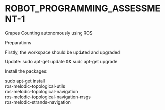 # ROBOT_PROGRAMMING_ASSESSMENT-1
Grapes Counting autonomously using ROS

Preparations

Firstly, the workspace should be updated and upgraded

Update: sudo apt-get update && sudo apt-get upgrade

Install the packages:

sudo apt-get install \
    ros-melodic-topological-utils \
    ros-melodic-topological-navigation \
    ros-melodic-topological-navigation-msgs \
    ros-melodic-strands-navigation
    
